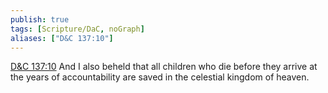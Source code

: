 ```yaml
---
publish: true
tags: [Scripture/DaC, noGraph]
aliases: ["D&C 137:10"]
---
```

[D&C 137:10](https://churchofjesuschrist.org/study/scriptures/dc-testament/dc/137?lang=eng&id=p10#p10) And I also beheld that all children who die before they arrive at the years of accountability are saved in the celestial kingdom of heaven.





